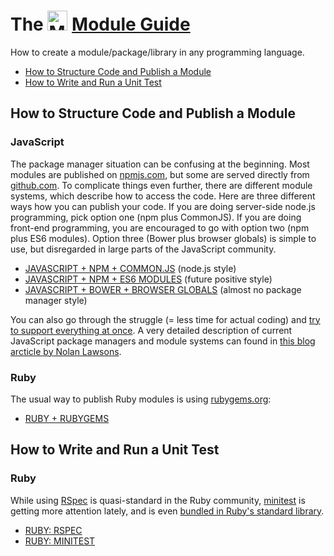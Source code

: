 # The <a href="http://moremicromodules.org"><img height="32" src="http://moremicromodules.org/mmm.png" alt="MMM"></a> [Module Guide](http://module.guide)

How to create a module/package/library in any programming language.

* [How to Structure Code and Publish a Module](#how-to-structure-code-and-publish-a-module)
* [How to Write and Run a Unit Test](#how-to-write-and-run-a-unit-test)

## How to Structure Code and Publish a Module

### JavaScript

The package manager situation can be confusing at the beginning. Most modules are published on [npmjs.com](http://npmjs.com/), but some are served directly from [github.com](https://github.com). To complicate things even further, there are different module systems, which describe how to access the code. Here are three different ways how you can publish your code. If you are doing server-side node.js programming, pick option one (npm plus CommonJS). If you are doing front-end programming, you are encouraged to go with option two (npm plus ES6 modules). Option three (Bower plus browser globals) is simple to use, but disregarded in large parts of the JavaScript community.

* [JAVASCRIPT + NPM + COMMON.JS](https://github.com/micromodules/guides/blob/master/MODULES/JAVASCRIPT-NPM-COMMONJS.md) (node.js style)
* [JAVASCRIPT + NPM + ES6 MODULES](https://github.com/micromodules/guides/blob/master/MODULES/JAVASCRIPT-NPM-ES6.md) (future positive style)
* [JAVASCRIPT + BOWER + BROWSER GLOBALS](https://github.com/micromodules/guides/blob/master/MODULES/JAVASCRIPT-BOWER-GLOBALS.md) (almost no package manager style)

You can also go through the struggle (= less time for actual coding) and [try to support everything at once](https://github.com/nolanlawson/hello-javascript). A very detailed description of current JavaScript package managers and module systems can found in [this blog arcticle by Nolan Lawsons](http://nolanlawson.com/2015/10/19/the-struggles-of-publishing-a-javascript-library/).


### Ruby

The usual way to publish Ruby modules is using [rubygems.org](https://rubygems.org):

* [RUBY + RUBYGEMS](https://github.com/micromodules/guides/blob/master/MODULES/RUBY-RUBYGEMS.md)


## How to Write and Run a Unit Test

### Ruby

While using [RSpec](http://rspec.info/) is quasi-standard in the Ruby community, [minitest](https://github.com/seattlerb/minitest) is getting more attention lately, and is even [bundled in Ruby's standard library](https://github.com/ruby/ruby/blob/v2_2_3/gems/bundled_gems#L3).

* [RUBY: RSPEC](https://github.com/micromodules/guides/blob/master/TESTS/RUBY-RSPEC.md)
* [RUBY: MINITEST](https://github.com/micromodules/guides/blob/master/TESTS/RUBY-MINITEST.md)

